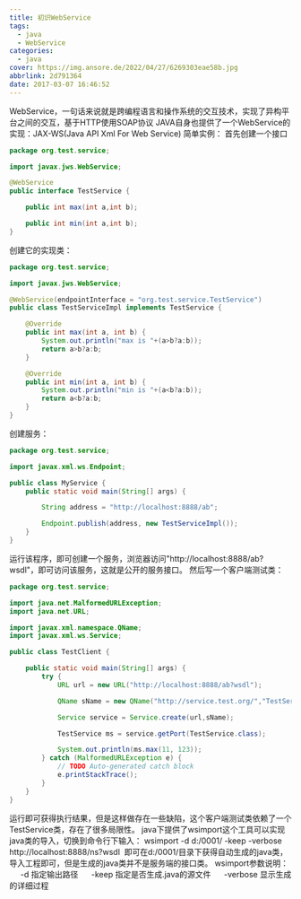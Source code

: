 ```yaml
---
title: 初识WebService
tags:
  - java
  - WebService
categories:
  - java
cover: https://img.ansore.de/2022/04/27/6269303eae58b.jpg
abbrlink: 2d791364
date: 2017-03-07 16:46:52
---
```


WebService，一句话来说就是跨编程语言和操作系统的交互技术，实现了异构平台之间的交互，基于HTTP使用SOAP协议 JAVA自身也提供了一个WebService的实现：JAX-WS(Java API Xml For Web Service) 简单实例： 首先创建一个接口

<!-- more -->

```java
package org.test.service;

import javax.jws.WebService;

@WebService
public interface TestService {

    public int max(int a,int b);

    public int min(int a,int b);
}
```


创建它的实现类：

```java
package org.test.service;

import javax.jws.WebService;

@WebService(endpointInterface = "org.test.service.TestService")
public class TestServiceImpl implements TestService {

    @Override
    public int max(int a, int b) {
        System.out.println("max is "+(a>b?a:b));
        return a>b?a:b;
    }

    @Override
    public int min(int a, int b) {
        System.out.println("min is "+(a<b?a:b));
        return a<b?a:b;
    }
}
```


创建服务：

```java
package org.test.service;

import javax.xml.ws.Endpoint;

public class MyService {
    public static void main(String[] args) {

        String address = "http://localhost:8888/ab";

        Endpoint.publish(address, new TestServiceImpl());
    }
}
```


运行该程序，即可创建一个服务，浏览器访问"http://localhost:8888/ab?wsdl"，即可访问该服务，这就是公开的服务接口。 然后写一个客户端测试类：

```java
package org.test.service;

import java.net.MalformedURLException;
import java.net.URL;

import javax.xml.namespace.QName;
import javax.xml.ws.Service;

public class TestClient {

    public static void main(String[] args) {
        try {
            URL url = new URL("http://localhost:8888/ab?wsdl");

            QName sName = new QName("http://service.test.org/","TestServiceImplService");

            Service service = Service.create(url,sName);

            TestService ms = service.getPort(TestService.class);

            System.out.println(ms.max(11, 123));
        } catch (MalformedURLException e) {
            // TODO Auto-generated catch block
            e.printStackTrace();
        }
    }
}
```


运行即可获得执行结果，但是这样做存在一些缺陷，这个客户端测试类依赖了一个TestService类，存在了很多局限性。 java下提供了wsimport这个工具可以实现java类的导入，切换到命令行下输入： wsimport -d d:/0001/ -keep -verbose http://localhost:8888/ns?wsdl  即可在d:/0001/目录下获得自动生成的java类，导入工程即可，但是生成的java类并不是服务端的接口类。 wsimport参数说明：      -d 指定输出路径      -keep 指定是否生成.java的源文件      -verbose 显示生成的详细过程
